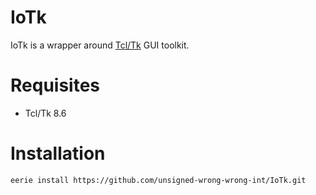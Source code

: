 # IoTk
IoTk is a wrapper around [Tcl/Tk](https://www.tcl.tk/) GUI toolkit.

# Requisites
- Tcl/Tk 8.6

# Installation
```
eerie install https://github.com/unsigned-wrong-wrong-int/IoTk.git
```
